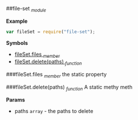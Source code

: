 <a name="module_file-set"></a>
##file-set <sub>*module*</sub>

  
**Example**  
```js
var fileSet = require("file-set");
```
**Symbols**  
  * [fileSet.files <sub>*member*</sub>](#module_file-set#files)
  * [fileSet.delete(paths) <sub>*function*</sub>](#module_file-set#delete)

<a name="module_file-set#files"></a>
###fileSet.files <sub>*member*</sub>
the static property

  
<a name="module_file-set#delete"></a>
###fileSet.delete(paths) <sub>*function*</sub>
A static methy meth

**Params**

- paths `array` - the paths to delete

